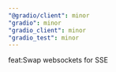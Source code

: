 ```yaml
---
"@gradio/client": minor
"gradio": minor
"gradio_client": minor
"gradio_test": minor
---
```


feat:Swap websockets for SSE
